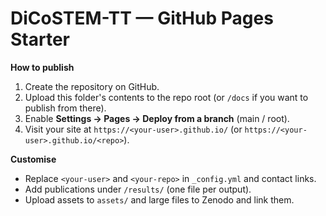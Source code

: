# DiCoSTEM-TT — GitHub Pages Starter

**How to publish**

1. Create the repository on GitHub.
2. Upload this folder's contents to the repo root (or `/docs` if you want to publish from there).
3. Enable **Settings → Pages → Deploy from a branch** (main / root).
4. Visit your site at `https://<your-user>.github.io/` (or `https://<your-user>.github.io/<repo>`).

**Customise**

- Replace `<your-user>` and `<your-repo>` in `_config.yml` and contact links.
- Add publications under `/results/` (one file per output).
- Upload assets to `assets/` and large files to Zenodo and link them.